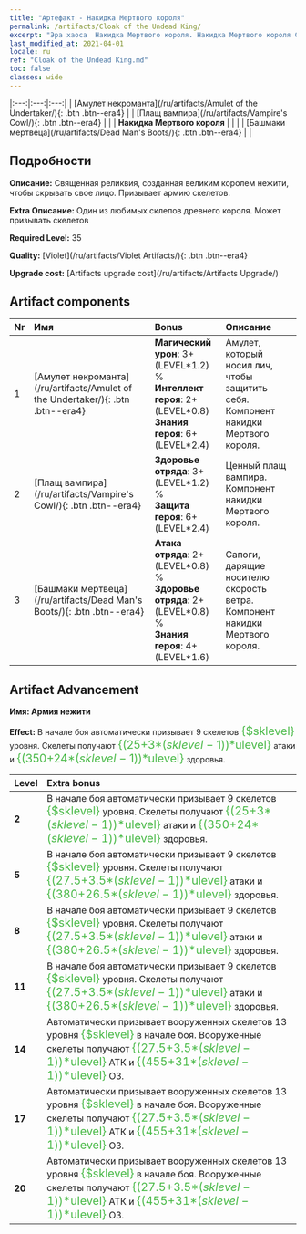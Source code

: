 ```yaml
---
title: "Артефакт - Накидка Мертвого короля"
permalink: /artifacts/Cloak of the Undead King/
excerpt: "Эра хаоса  Накидка Мертвого короля. Накидка Мертвого короля Священная реликвия, созданная великим королем нежити, чтобы скрывать свое лицо. Призывает армию скелетов."
last_modified_at: 2021-04-01
locale: ru
ref: "Cloak of the Undead King.md"
toc: false
classes: wide
---
```


  |:---:|:---:|:---:| 
  | [Амулет некроманта](/ru/artifacts/Amulet of the Undertaker/){: .btn .btn--era4} |   | [Плащ вампира](/ru/artifacts/Vampire's Cowl/){: .btn .btn--era4} | 
  |   | **Накидка Мертвого короля** |  | 
  |   | [Башмаки мертвеца](/ru/artifacts/Dead Man's Boots/){: .btn .btn--era4} |   | 


## Подробности

 **Описание:** Священная реликвия, созданная великим королем нежити, чтобы скрывать свое лицо. Призывает армию скелетов.

 **Extra Описание:** Один из любимых склепов древнего короля. Может призывать скелетов

 **Required Level:** 35

 **Quality:** [Violet](/ru/artifacts/Violet Artifacts/){: .btn .btn--era4}

 **Upgrade cost:** [Artifacts upgrade cost](/ru/artifacts/Artifacts Upgrade/)



## Artifact components

  | Nr |    Имя    |   Bonus | Описание | 
  |:---|:-----------|:--------|:------------| 
  | 1 | [Амулет некроманта](/ru/artifacts/Amulet of the Undertaker/){: .btn .btn--era4} | **Магический урон**: 3+(LEVEL\*1.2) %<br/>**Интеллект героя**: 2+(LEVEL\*0.8)<br/>**Знания героя**: 6+(LEVEL\*2.4) | Амулет, который носил лич, чтобы защитить себя. Компонент накидки Мертвого короля. | 
  | 2 | [Плащ вампира](/ru/artifacts/Vampire's Cowl/){: .btn .btn--era4} | **Здоровье отряда**: 3+(LEVEL\*1.2) %<br/>**Защита героя**: 6+(LEVEL\*2.4) | Ценный плащ вампира. Компонент накидки Мертвого короля. | 
  | 3 | [Башмаки мертвеца](/ru/artifacts/Dead Man's Boots/){: .btn .btn--era4} | **Атака отряда**: 2+(LEVEL\*0.8) %<br/>**Здоровье отряда**: 2+(LEVEL\*0.8) %<br/>**Знания героя**: 4+(LEVEL\*1.6) | Сапоги, дарящие носителю скорость ветра. Компонент накидки Мертвого короля. | 


## Artifact Advancement

 **Имя: Армия нежити**

 **Effect:** В начале боя автоматически призывает 9 скелетов <span style="color: #48b946;font-size:20px">{$sklevel}</span> уровня. Скелеты получают <span style="color: #48b946;font-size:20px">{(25+3*($sklevel-1))*$ulevel}</span> атаки и <span style="color: #48b946;font-size:20px">{(350+24*($sklevel-1))*$ulevel}</span> здоровья.

  |  Level  |    Extra bonus  | 
  |:--------|:----------------| 
  | **2** | В начале боя автоматически призывает 9 скелетов <span style="color: #48b946;font-size:20px">{$sklevel}</span> уровня. Скелеты получают <span style="color: #48b946;font-size:20px">{(25+3*($sklevel-1))*$ulevel}</span> атаки и <span style="color: #48b946;font-size:20px">{(350+24*($sklevel-1))*$ulevel}</span> здоровья. | 
  | **5** | В начале боя автоматически призывает 9 скелетов <span style="color: #48b946;font-size:20px">{$sklevel}</span> уровня. Скелеты получают <span style="color: #48b946;font-size:20px">{(27.5+3.5*($sklevel-1))*$ulevel}</span> атаки и <span style="color: #48b946;font-size:20px">{(380+26.5*($sklevel-1))*$ulevel}</span> здоровья. | 
  | **8** | В начале боя автоматически призывает 9 скелетов <span style="color: #48b946;font-size:20px">{$sklevel}</span> уровня. Скелеты получают <span style="color: #48b946;font-size:20px">{(27.5+3.5*($sklevel-1))*$ulevel}</span> атаки и <span style="color: #48b946;font-size:20px">{(380+26.5*($sklevel-1))*$ulevel}</span> здоровья. | 
  | **11** | В начале боя автоматически призывает 9 скелетов <span style="color: #48b946;font-size:20px">{$sklevel}</span> уровня. Скелеты получают <span style="color: #48b946;font-size:20px">{(27.5+3.5*($sklevel-1))*$ulevel}</span> атаки и <span style="color: #48b946;font-size:20px">{(380+26.5*($sklevel-1))*$ulevel}</span> здоровья. | 
  | **14** | Автоматически призывает вооруженных скелетов 13 уровня <span style="color: #48b946;font-size:20px">{$sklevel}</span> в начале боя. Вооруженные скелеты получают <span style="color: #48b946;font-size:20px">{(27.5+3.5*($sklevel-1))*$ulevel}</span> АТК и <span style="color: #48b946;font-size:20px">{(455+31*($sklevel-1))*$ulevel}</span> ОЗ. | 
  | **17** | Автоматически призывает вооруженных скелетов 13 уровня <span style="color: #48b946;font-size:20px">{$sklevel}</span> в начале боя. Вооруженные скелеты получают <span style="color: #48b946;font-size:20px">{(27.5+3.5*($sklevel-1))*$ulevel}</span> АТК и <span style="color: #48b946;font-size:20px">{(455+31*($sklevel-1))*$ulevel}</span> ОЗ. | 
  | **20** | Автоматически призывает вооруженных скелетов 13 уровня <span style="color: #48b946;font-size:20px">{$sklevel}</span> в начале боя. Вооруженные скелеты получают <span style="color: #48b946;font-size:20px">{(27.5+3.5*($sklevel-1))*$ulevel}</span> АТК и <span style="color: #48b946;font-size:20px">{(455+31*($sklevel-1))*$ulevel}</span> ОЗ. | 
